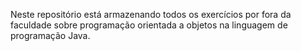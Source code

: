 Neste repositório está armazenando todos os exercícios por fora da faculdade sobre programação orientada a objetos na linguagem de programação Java.
